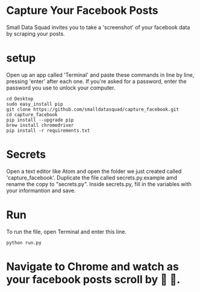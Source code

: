 # Capture Your Facebook Posts


Small Data Squad invites you to take a 'screenshot' of your facebook data by scraping your posts.


# setup

Open up an app called 'Terminal' and paste these commands in line by line, pressing 'enter' after each one.
If you're asked for a password, enter the password you use to unlock your computer.
```
cd Desktop
sudo easy_install pip
git clone https://github.com/smalldatasquad/capture_facebook.git
cd capture_facebook
pip install --upgrade pip
brew install chromedriver
pip install -r requirements.txt
```


# Secrets
Open a text editor like Atom and open the folder we just created called 'capture_facebook'.
Duplicate the file called secrets.py.example amd rename the copy to "secrets.py".
Inside secrets.py, fill in the variables with your informantion and save.

# Run
To run the file, open Terminal and enter this line.
```
python run.py
```

# Navigate to Chrome and watch as your facebook posts scroll by 👻 👀. 
